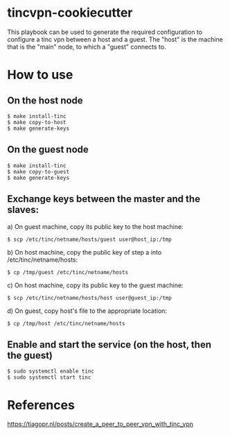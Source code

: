 # tincvpn-cookiecutter

This playbook can be used to generate the required configuration to configure a
tinc vpn between a host and a guest. The "host" is the machine that is the
"main" node, to which a "guest" connects to.

# How to use

## On the host node

```
$ make install-tinc
$ make copy-to-host
$ make generate-keys
```

## On the guest node

```
$ make install-tinc
$ make copy-to-guest
$ make generate-keys
```

## Exchange keys between the master and the slaves:

a) On guest machine, copy its public key to the host machine:
```
$ scp /etc/tinc/netname/hosts/guest user@host_ip:/tmp
```

b) On host machine, copy the public key of step a into /etc/tinc/netname/hosts:
```
$ cp /tmp/guest /etc/tinc/netname/hosts
```

c) On host machine, copy its public key to the guest machine:
```
$ scp /etc/tinc/netname/hosts/host user@guest_ip:/tmp
```

d) On guest, copy host's file to the appropriate location:
```
$ cp /tmp/host /etc/tinc/netname/hosts
```

## Enable and start the service (on the host, then the guest)

```
$ sudo systemctl enable tinc
$ sudo systemctl start tinc
```

# References

<https://tiagopr.nl/posts/create_a_peer_to_peer_vpn_with_tinc_vpn>
